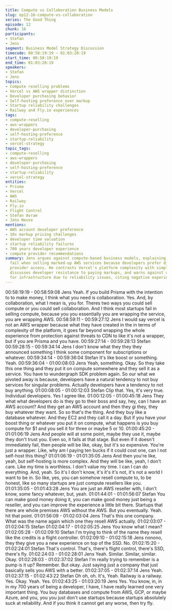 ```yaml
---
title: Compute vs Collaboration Business Models
slug: ep12-16-compute-vs-collaboration
series: The Good Thing
episode: 12
chunk: 16
participants:
- Stefan
- Jens
segment: Business Model Strategy Discussion
timecode: 00:58:19:19 – 01:03:20:19
start_time: 00:58:19:19
end_time: 01:03:20:19
speakers:
- Stefan
- Jens
topics:
- Compute reselling problems
- Vercel vs AWS wrapper distinction
- Developer purchasing behavior
- Self-hosting preference over markup
- Startup reliability challenges
- Railway and Fly.io experiences
tags:
- compute-reselling
- aws-wrappers
- developer-purchasing
- self-hosting-preference
- startup-reliability
- vercel-strategy
topic_tags:
- compute-reselling
- aws-wrappers
- developer-purchasing
- self-hosting-preference
- startup-reliability
- vercel-strategy
entities:
- Prisma
- Vercel
- AWS
- Railway
- Fly.io
- Flight Control
- Stefan Avram
- Jens Neuse
mentions:
- AWS account developer preference
- 10x markup pricing challenges
- developer time valuation
- startup reliability failures
- 700 years developer experience
- compute provider recommendations
summary: Jens argues against compute-based business models, explaining how startups
  fail when selling marked-up AWS services because developers prefer direct cloud
  provider access. He contrasts Vercel's platform complexity with simple AWS wrappers,
  discusses developer resistance to paying markups, and warns against using startups
  for infrastructure due to reliability issues, citing negative experiences with Fly.io.
---
```


00:58:19:19 - 00:58:59:08
Jens
Yeah. If you build Prisma with the intention to to make money, I think what you need is
collaboration. Yes. And, by collaboration, what I mean is, you for. Theres two ways you could
sell compute or you could sell collaboration. And I think most startups fail in selling compute,
because you you essentially you are wrapping the service, you are wrapping AWS.
00:58:59:11 - 00:59:27:12
Jens
I would say vercel is not an AWS wrapper because what they have created in the in terms of
complexity of the platform, it goes far beyond wrapping the whole experience from protection
against threats to CDN to like it's not a wrapper, but if you are Prisma and you have.
00:59:27:14 - 00:59:28:13
Stefan
00:59:28:15 - 00:59:34:14
Jens
I don't know what they they they announced something I think some component for
subscriptions or whatever.
00:59:34:14 - 00:59:36:04
Stefan
It's like boost or something. Yeah.
00:59:36:04 - 01:00:08:03
Jens
Yeah, something. Okay. So they take this one thing and they put it on compute somewhere and
they sell it as a service. You have to wundergraph SDK problem again. So our what we pivoted
away is because, developers have a natural tendency to not buy services for singular problems.
Actually developers have a tendency to not buy anything.
01:00:08:05 - 01:00:12:03
Stefan
Clip that. Yes, it's very true. Individual developers. Yes I agree like.
01:00:12:05 - 01:00:45:18
Jens
They what what developers do is they go to their boss and say, hey, can I have an AWS
account? And they get an AWS account and then they gi they, they buy whatever they want. So
so that's the thing. And they buy like a database whatever. And they EC2 and they call it a day.
But if you have your boost thing or whatever you put it on compute, what happens is you buy
compute for $1 and you sell it for three or maybe 5 or 10.
01:00:45:20 - 01:01:06:19
Jens
And people will at some point, maybe they use it, maybe they don't trust you. Even so, it fails at
that stage. But even if it doesn't immediately fail, then people will be like, okay, but it's so
expensive. You're just a wrapper. Like, why am I paying ten bucks if it could cost one, can I not
self-host this thing?
01:01:06:19 - 01:01:35:05
Jens
And then you're like, yeah, but self-hosting is more complex. And they will be like, yeah, I don't
care. Like my time is worthless. I don't value my time. I can I can do everything. And, yeah. So
it's I don't know, it's it's it's not, it's not a world I want to be in. So like, yes, you can somehow
resell compute to, to be honest, like so many startups are just compute resellers like you.
01:01:35:05 - 01:01:43:28
Jens
You are just an AWS reseller with, I don't know, some fancy whatever, but, yeah.
01:01:44:01 - 01:01:56:07
Stefan
You can make good money doing it, you can make good money just being a reseller, and you
can improve the experience a little bit there. Startups that there are whole premises AWS
without the AWS. But you eventually. Yeah. hit that point.
01:01:56:09 - 01:02:03:04
Jens
That's this one company. What was the name again which one they resell AWS actually.
01:02:03:07 - 01:02:04:15
Stefan
01:02:04:17 - 01:02:05:25
Jens
You know what I mean?
01:02:05:28 - 01:02:09:10
Stefan
I'm trying to think of the name they resell like the credits is a flight controller.
01:02:09:10 - 01:02:15:18
Jens
nonono, they they give you a new experience on top of the SSD. No.
01:02:15:20 - 01:02:24:01
Stefan
That's control. That's, there's flight control, there's SSD, there's fly.
01:02:24:03 - 01:02:28:01
Jens
Yeah. Similar. Similar, similar. Okay.
01:02:28:03 - 01:02:37:02
Stefan
I'm really trying to remember is a pump is it up? Remember. But okay. Just saying just a
company that just basically sells you AWS with a better.
01:02:37:05 - 01:02:37:14
Jens
Yeah.
01:02:37:15 - 01:02:43:22
Stefan
Oh oh, oh. It's, Yeah. Railway is a railway. Yes. Okay. Yeah. Yes.
01:02:43:25 - 01:03:20:19
Jens
Yes. You know, in, in in my 700 years of being a developer, I have, I have really learned one
very important thing. You buy databases and compute from AWS, GCP, or maybe Azure, and
you, you you just don't use startups because startups absolutely suck at reliability. And if you
think it cannot get any worse, then try fly.